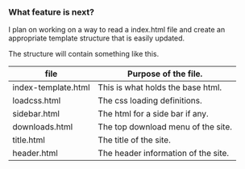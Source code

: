 
### What feature is next?

I plan on working on a way to read a index.html file and create an appropriate template structure that is easily updated.

The structure will contain something like this.

file | Purpose of the file.
----|----
index-template.html | This is what holds the base html.
loadcss.html | The css loading definitions.
sidebar.html | The html for a side bar if any.
downloads.html | The top download menu of the site.
title.html | The title of the site.
header.html | The header information of the site.
